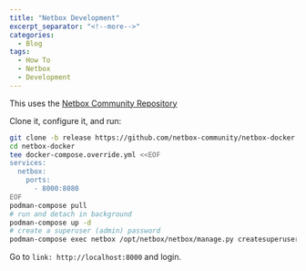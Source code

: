 ```yaml
---
title: "Netbox Development"
excerpt_separator: "<!--more-->"
categories:
  - Blog
tags:
  - How To
  - Netbox
  - Development
---
```


This uses the [Netbox Community Repository](https://github.com/netbox-community/netbox)

Clone it, configure it, and run:

```bash
git clone -b release https://github.com/netbox-community/netbox-docker.git
cd netbox-docker
tee docker-compose.override.yml <<EOF
services:
  netbox:
    ports:
      - 8000:8080
EOF
podman-compose pull
# run and detach in background
podman-compose up -d
# create a superuser (admin) password
podman-compose exec netbox /opt/netbox/netbox/manage.py createsuperuser
```

Go to `link: http://localhost:8000` and login.

